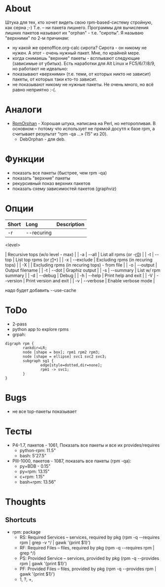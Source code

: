 # About #

Штука для тех, кто хочет видеть свою rpm-based-систему стройную, как серна ;-)
Т.е. – ни пакета лишнего.
Программы для вычисления лишних пакетов называют их "orphan" - т.е. "сироты". Я называю "верхними" по 2-м причинам:
  * ну какой же openoffice.org-calc сирота? Сирота - он никому не нужен. А этот - очень нужный пакет. Мне, по крайней мере.
  * когда снимаешь "верхние" пакеты - всплывают следующие (зависимые от убитых).
Есть наработки для Alt Linux и FC5/6/7/8/9, но работают не идеально:
  * показывают «верхними» (т.е. теми, от которых никто не зависит) пакеты, от которых таки кто-то зависит.
  * не показывают никому не нужные пакеты.
Не очень много, но всё равно неприятно :-(.

# Аналоги #
  * [RpmOrphan](http://rpmorphan.sourceforge.net/) - Хорошая штука, написана на Perl, но неторопливая. В основном – потому что использует не прямой досутп к базе rpm, а считывает результат “rpm -qa ...» (15” из 20).
    * DebOrphan - для deb.

# Функции #
  * показать все пакеты (быстрее, чем rpm -qa)
  * показать "верхние" пакеты
  * рекурсивный показ верхних пакетов
  * показать схему зависимостей пакетов (graphviz)

# Опции #
| Short | Long | Description |
|:------|:-----|:------------|
| -r    | --recuring 

&lt;level&gt;

 | Recursive tops (w/o level - max) |
| -a    | --all | List all rpms (or -[r0](https://code.google.com/p/uprojects/source/detail?r=0)) |
| -t    | --top | List top rpms (or [r1](https://code.google.com/p/uprojects/source/detail?r=1)+) |
| -x    | --exclude | Excluding rpms (in recuring tops) |
| -X    |      | Excluding rpms (in recuring tops) - from file |
| -o    | --output | Output filename |
| -t    | --dot | Graphiz output |
| -s    | --summary | List w/ rpm summary |
| -d    | --debug | Debug       |
| -h    | --help | Print help and exit |
| -V    | --version | Print version and exit |
| -v    | --verbose | Enable verbose mode |

надо будет добавить --use-cache

# ToDo #
  * 2-pass
  * python app to explore rpms
  * grpah:
```
digraph rpm {
        rankdir=LR;
        node [shape = box]; rpm1 rpm2 rpm3;
        node [shape = ellipse] svc1 svc2 svc3;
        subgraph sg1 {
                edge[style=dotted,dir=none];
                rpm1 -> svc1;
        }
}
```

# Bugs #
  * не все top-пакеты показывает

# Тесты #
  * P4-1.7, пакетов - 1061, Показать все пакеты и все их provides/requires
    * python-rpm: 11.5"
    * bash: 5'27.5"
  * PIII-1000, пакетов - 1087, показать все пакеты (rpm -qa):
    * py+BDB - 0.15"
    * py+rpm: 13.15"
    * c+rpm: 1.15"
    * bash+rpm: 13.56"

# Thoughts #
## Shortcuts ##
  * rpm: package
    * RS: Required Services – services, required by pkg (rpm -q --requires rpm | grep -v ^/ | gawk '{print $1}')
    * RF: Required Files – files, required by pkg (rpm -q --requires rpm | grep ^/)
    * PS: Provided Service – services, provided by pkg (rpm -q --provides rpm | gawk '{print $1}')
    * PF: Provided Files – files, provided by pkg (rpm -q --provides rpm | gawk '{print $1}')
    * 1, ?, +, 